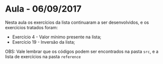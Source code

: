 # Aula - 06/09/2017

Nesta aula os exercícios da lista continuaram a ser desenvolvidos, e os exercícios tratados foram:
 * Exercício 4 - Valor mínimo presente na lista;
 * Exercício 19 - Inversão da lista;

OBS: Vale lembrar que os códigos podem ser encontrados na pasta <code>src</code>, e a lista de exercícios na pasta <code>reference</code>